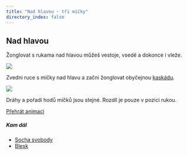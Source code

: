 ```yaml
---
title: "Nad hlavou - tři míčky"
directory_index: false
---
```


## Nad hlavou


Žonglovat s rukama nad hlavou můžeš vestoje, vsedě a dokonce i vleže.

![](img/n/nadhlavoua.png)

Zvedni ruce s míčky nad hlavu a začni žonglovat obyčejnou <a href="kaskada.html" title="Nejlehčí trik se třemi míčky.">kaskádu</a>.

![](img/n/nadhlavoub.png)

Dráhy a pořadí hodů míčků jsou stejné. Rozdíl je pouze v pozici rukou.

[Přehrát animaci](/animace/over-the-head.html "Animace")



##### Kam dál

- [Socha svobody](/micky/3/socha.html "Poloviční sprcha s jednou rukou nahoře")
- [Blesk](/micky/3/blesk.html "Rychlé vyhození míčků tak, že tvé dlaně zůstanou na okamžik prázdné")
